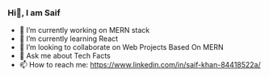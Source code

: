 ### Hi👋, I am Saif

- 🔭 I’m currently working on MERN stack
- 🌱 I’m currently learning React
- 👯 I’m looking to collaborate on Web Projects Based On MERN
- 💬 Ask me about Tech Facts
- 📫 How to reach me: https://www.linkedin.com/in/saif-khan-84418522a/
